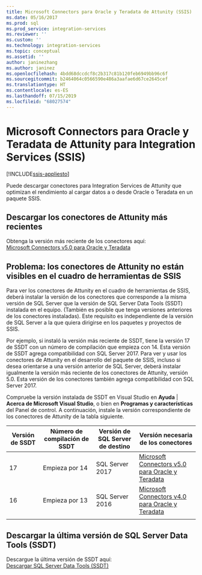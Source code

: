 ```yaml
---
title: Microsoft Connectors para Oracle y Teradata de Attunity (SSIS) | Microsoft Docs
ms.date: 05/16/2017
ms.prod: sql
ms.prod_service: integration-services
ms.reviewer: ''
ms.custom: ''
ms.technology: integration-services
ms.topic: conceptual
ms.assetid: ''
author: janinezhang
ms.author: janinez
ms.openlocfilehash: 4bdd68dccdcf8c2b317c81b120feb6949bb96c6f
ms.sourcegitcommit: b2464064c0566590e486a3aafae6d67ce2645cef
ms.translationtype: HT
ms.contentlocale: es-ES
ms.lasthandoff: 07/15/2019
ms.locfileid: "68027574"
---
```

# <a name="microsoft-connectors-for-oracle-and-teradata-by-attunity-for-integration-services-ssis"></a>Microsoft Connectors para Oracle y Teradata de Attunity para Integration Services (SSIS)

[!INCLUDE[ssis-appliesto](../includes/ssis-appliesto-ssvrpluslinux-asdb-asdw-xxx.md)]



Puede descargar conectores para Integration Services de Attunity que optimizan el rendimiento al cargar datos a o desde Oracle o Teradata en un paquete SSIS.

## <a name="download-the-latest-attunity-connectors"></a>Descargar los conectores de Attunity más recientes

Obtenga la versión más reciente de los conectores aquí:  
[Microsoft Connectors v5.0 para Oracle y Teradata](https://www.microsoft.com/download/details.aspx?id=55179)

## <a name="issue---the-attunity-connectors-arent-visible-in-the-ssis-toolbox"></a>Problema: los conectores de Attunity no están visibles en el cuadro de herramientas de SSIS

Para ver los conectores de Attunity en el cuadro de herramientas de SSIS, deberá instalar la versión de los conectores que corresponde a la misma versión de SQL Server que la versión de SQL Server Data Tools (SSDT) instalada en el equipo. (También es posible que tenga versiones anteriores de los conectores instaladas). Este requisito es independiente de la versión de SQL Server a la que quiera dirigirse en los paquetes y proyectos de SSIS.

Por ejemplo, si instaló la versión más reciente de SSDT, tiene la versión 17 de SSDT con un número de compilación que empieza con 14. Esta versión de SSDT agrega compatibilidad con SQL Server 2017. Para ver y usar los conectores de Attunity en el desarrollo del paquete de SSIS, incluso si desea orientarse a una versión anterior de SQL Server, deberá instalar igualmente la versión más reciente de los conectores de Attunity, versión 5.0. Esta versión de los conectores también agrega compatibilidad con SQL Server 2017.

Compruebe la versión instalada de SSDT en Visual Studio en **Ayuda** | **Acerca de Microsoft Visual Studio**, o bien en **Programas y características** del Panel de control. A continuación, instale la versión correspondiente de los conectores de Attunity de la tabla siguiente.

|Versión de SSDT|Número de compilación de SSDT|Versión de SQL Server de destino|Versión necesaria de los conectores|
|---------|---------|---------|---------|
|17|Empieza por 14|SQL Server 2017|[Microsoft Connectors v5.0 para Oracle y Teradata](https://www.microsoft.com/download/details.aspx?id=55179)|
|16|Empieza por 13|SQL Server 2016|[Microsoft Connectors v4.0 para Oracle y Teradata](https://www.microsoft.com/download/details.aspx?id=52950)|
||||

## <a name="download-the-latest-sql-server-data-tools-ssdt"></a>Descargar la última versión de SQL Server Data Tools (SSDT)

Descargue la última versión de SSDT aquí:  
[Descargar SQL Server Data Tools (SSDT)](..//ssdt/download-sql-server-data-tools-ssdt.md)
